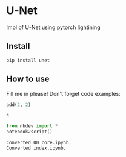 # U-Net



Impl of U-Net using pytorch lightining

## Install

`pip install unet`

## How to use

Fill me in please! Don't forget code examples:

```python
add(2, 2)
```




    4



```python
from nbdev import *
notebook2script()
```

    Converted 00_core.ipynb.
    Converted index.ipynb.

